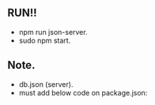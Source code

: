 ## RUN!!
* npm run json-server.
* sudo npm start.

## Note.
* db.json (server).
* must add below code on package.json:
